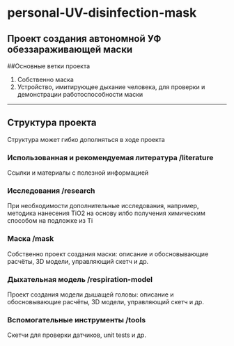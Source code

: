 # personal-UV-disinfection-mask
Проект создания автономной УФ обеззараживающей маски
---
##Основные ветки проекта
1. Собственно маска
2. Устройство, имитирующее дыхание человека, для проверки и демонстрации работоспособности маски
---
## Структура проекта
Структура может гибко дополняться в ходе проекта
### Использованная и рекомендуемая литература /literature
Ссылки и материалы с полезной информацией
### Исследования /research
При необходимости дополнительные исследования, например, методика нанесения TiO2 на основу илбо получения химическим способом на подложке из Ti
### Маска /mask
Собственно проект создания маски: описание и обосновывающие расчёты, 3D модели, управляющий скетч и др.
### Дыхательная модель /respiration-model
Проект создания модели дышащей головы: описание и обосновывающие расчёты, 3D модели, управляющий скетч и др.
### Вспомогательные инструменты /tools
Скетчи для проверки датчиков, unit tests и др.

